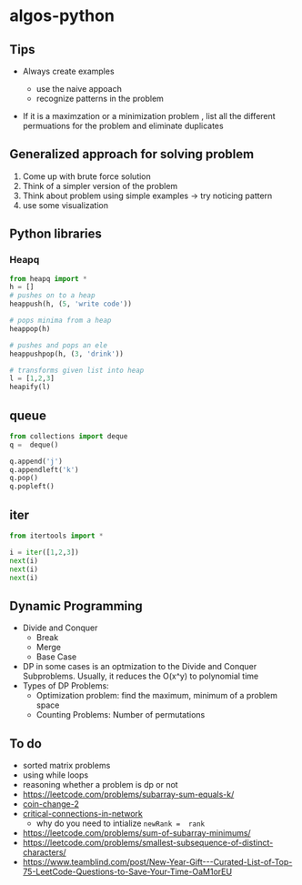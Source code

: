 # algos-python

## Tips
- Always create examples
    - use the naive appoach
    - recognize patterns in the problem

- If it is a maximzation or a minimization problem , 
list all the different permuations for the problem 
and eliminate duplicates

## Generalized approach for solving problem
1. Come up with brute force solution
2. Think of a simpler version of the problem
3. Think about problem using simple examples -> try noticing pattern
4. use some visualization


## Python libraries

### Heapq

```python
from heapq import *
h = []
# pushes on to a heap 
heappush(h, (5, 'write code'))

# pops minima from a heap
heappop(h)

# pushes and pops an ele
heappushpop(h, (3, 'drink'))

# transforms given list into heap
l = [1,2,3]
heapify(l)
```

## queue
```python
from collections import deque
q =  deque()

q.append('j') 
q.appendleft('k')
q.pop()      
q.popleft()      
```

## iter
```python
from itertools import *

i = iter([1,2,3])
next(i)
next(i)
next(i)
```

## Dynamic Programming
- Divide and Conquer
  - Break
  - Merge
  - Base Case
- DP in some cases is an optmization to the Divide and Conquer Subproblems. Usually, it reduces the O(x^y) to polynomial time
- Types of DP Problems:
  - Optimization problem: find the maximum, minimum of a problem space
  - Counting Problems: Number of permutations

## To do 
- sorted matrix problems
- using while loops 
- reasoning whether a problem is dp or not
- https://leetcode.com/problems/subarray-sum-equals-k/
- [coin-change-2](https://leetcode.com/problems/coin-change-2/)
- [critical-connections-in-network](https://leetcode.com/problems/critical-connections-in-a-network/ )
    -  why do you need to intialize `newRank =  rank`
- https://leetcode.com/problems/sum-of-subarray-minimums/
- https://leetcode.com/problems/smallest-subsequence-of-distinct-characters/
- https://www.teamblind.com/post/New-Year-Gift---Curated-List-of-Top-75-LeetCode-Questions-to-Save-Your-Time-OaM1orEU
